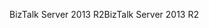 <span data-ttu-id="0a47c-101">BizTalk Server 2013 R2</span><span class="sxs-lookup"><span data-stu-id="0a47c-101">BizTalk Server 2013 R2</span></span>